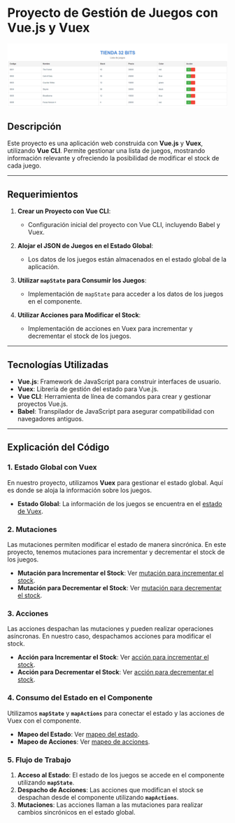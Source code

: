 # Proyecto de Gestión de Juegos con Vue.js y Vuex

![Imagen del Proyecto](./public/title-vuex.png)  <!-- Reemplaza con la URL de tu imagen -->

## Descripción

Este proyecto es una aplicación web construida con **Vue.js** y **Vuex**, utilizando **Vue CLI**. Permite gestionar una lista de juegos, mostrando información relevante y ofreciendo la posibilidad de modificar el stock de cada juego.

---

## Requerimientos

1. **Crear un Proyecto con Vue CLI**:
   - Configuración inicial del proyecto con Vue CLI, incluyendo Babel y Vuex.

2. **Alojar el JSON de Juegos en el Estado Global**:
   - Los datos de los juegos están almacenados en el estado global de la aplicación.

3. **Utilizar `mapState` para Consumir los Juegos**:
   - Implementación de `mapState` para acceder a los datos de los juegos en el componente.

4. **Utilizar Acciones para Modificar el Stock**:
   - Implementación de acciones en Vuex para incrementar y decrementar el stock de los juegos.

---

## Tecnologías Utilizadas

- **Vue.js**: Framework de JavaScript para construir interfaces de usuario.
- **Vuex**: Librería de gestión del estado para Vue.js.
- **Vue CLI**: Herramienta de línea de comandos para crear y gestionar proyectos Vue.js.
- **Babel**: Transpilador de JavaScript para asegurar compatibilidad con navegadores antiguos.

---
## Explicación del Código

### **1. Estado Global con Vuex**

En nuestro proyecto, utilizamos **Vuex** para gestionar el estado global. Aquí es donde se aloja la información sobre los juegos.

- **Estado Global**: La información de los juegos se encuentra en el [estado de Vuex](./src/store/index.js#L5).

### **2. Mutaciones**

Las mutaciones permiten modificar el estado de manera sincrónica. En este proyecto, tenemos mutaciones para incrementar y decrementar el stock de los juegos.

- **Mutación para Incrementar el Stock**: Ver [mutación para incrementar el stock](./src/store/index.js#L51).
- **Mutación para Decrementar el Stock**: Ver [mutación para decrementar el stock](./src/store/index.js#L58).

### **3. Acciones**

Las acciones despachan las mutaciones y pueden realizar operaciones asíncronas. En nuestro caso, despachamos acciones para modificar el stock.

- **Acción para Incrementar el Stock**: Ver [acción para incrementar el stock](./src/store/index.js#L67).
- **Acción para Decrementar el Stock**: Ver [acción para decrementar el stock](./src/store/index.js#L70).

### **4. Consumo del Estado en el Componente**

Utilizamos **`mapState`** y **`mapActions`** para conectar el estado y las acciones de Vuex con el componente.

- **Mapeo del Estado**: Ver [mapeo del estado](./src/components/ListaDeJuegos.vue#L41).
- **Mapeo de Acciones**: Ver [mapeo de acciones](./src/components/ListaDeJuegos.vue#L44).

### **5. Flujo de Trabajo**

1. **Acceso al Estado**: El estado de los juegos se accede en el componente utilizando **`mapState`**.
2. **Despacho de Acciones**: Las acciones que modifican el stock se despachan desde el componente utilizando **`mapActions`**.
3. **Mutaciones**: Las acciones llaman a las mutaciones para realizar cambios sincrónicos en el estado global.


